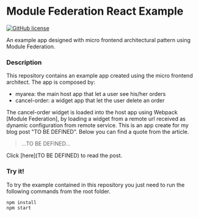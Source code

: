 # Module Federation React Example

[![GitHub license](https://img.shields.io/badge/license-MIT-blue.svg)](https://raw.githubusercontent.com/chicio/module-federation-react-example/main/LICENSE.md)

An example app designed with micro frontend architectural pattern using Module Federation.

### Description

This repository contains an example app created using the micro frontend architect.
The app is composed by:

* myarea: the main host app that let a user see his/her orders
* cancel-order: a widget app that let the user delete an order

The cancel-order widget is loaded into the host app using Webpack [Module Federation], by loading a widget from a remote 
url received as dynamic configuration from remote service. This is an app create for my blog post "TO BE DEFINED". Below
you can find a quote from the article.  

> ...TO BE DEFINED...

Click [here](TO BE DEFINED) to read the post.

### Try it!

To try the example contained in this repository you just need to run the following commands from the root folder.

```bash
npm install
npm start
```

